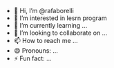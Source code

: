 - 👋 Hi, I’m @rafaborelli
- 👀 I’m interested in lesrn program
- 🌱 I’m currently learning ...
- 💞️ I’m looking to collaborate on ...
- 📫 How to reach me ...
- 😄 Pronouns: ...
- ⚡ Fun fact: ...

<!---
rafaborelli/rafaborelli is a ✨ special ✨ repository because its `README.md` (this file) appears on your GitHub profile.
You can click the Preview link to take a look at your changes.
--->
